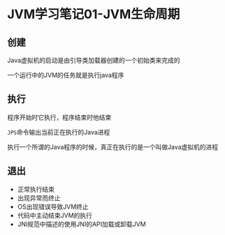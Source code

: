 # JVM学习笔记01-JVM生命周期

## 创建

Java虚拟机的启动是由引导类加载器创建的一个初始类来完成的

一个运行中的JVM的任务就是执行java程序

## 执行

程序开始时它执行，程序结束时他结束

`JPS`命令输出当前正在执行的Java进程

执行一个所谓的Java程序的时候，真正在执行的是一个叫做Java虚拟机的进程



## 退出

- 正常执行结束
- 出现异常而终止
- OS出现错误导致JVM终止
- 代码中主动结束JVM的执行
- JNI规范中描述的使用JNI的API加载或卸载JVM